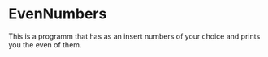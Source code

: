 # EvenNumbers
This is a programm that has as an insert numbers of your choice and prints you the even of them.
